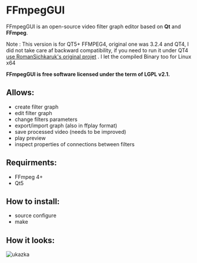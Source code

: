# FFmpegGUI

FFmpegGUI is an open-source video filter graph editor based on **Qt** and **FFmpeg**.

Note : This version is for QT5+ FFMPEG4, original one was 3.2.4 and QT4, I did not take
care af backward compatibility, if you need to run it under QT4 [use RomanSichkaruk's
original projet](https://github.com/RomanSichkaruk/FFmpegGUI) . I let the
compiled Binary too for Linux x64

**FFmpegGUI is free software licensed under the term of LGPL v2.1.**

## Allows:

- create filter graph
- edit filter graph
- change filters parameters
- export/import graph (also in ffplay format)
- save processed video (needs to be improved)
- play preview
- inspect properties of connections between filters

## Requirments:

- FFmpeg 4+
- Qt5

## How to install:

- source configure
- make

## How it looks: 

![ukazka](https://cloud.githubusercontent.com/assets/28718008/26083055/bad1bb3a-39d3-11e7-9924-ec5c3ab04481.png)
